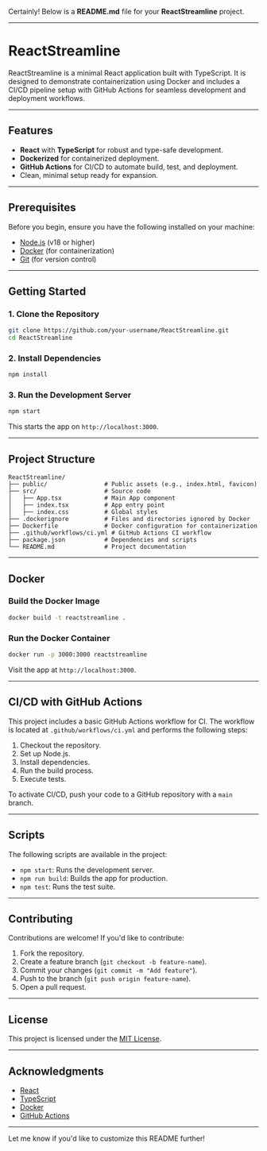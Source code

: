 Certainly! Below is a **README.md** file for your **ReactStreamline** project.

---

# ReactStreamline

ReactStreamline is a minimal React application built with TypeScript. It is designed to demonstrate containerization using Docker and includes a CI/CD pipeline setup with GitHub Actions for seamless development and deployment workflows.

---

## Features
- **React** with **TypeScript** for robust and type-safe development.
- **Dockerized** for containerized deployment.
- **GitHub Actions** for CI/CD to automate build, test, and deployment.
- Clean, minimal setup ready for expansion.

---

## Prerequisites
Before you begin, ensure you have the following installed on your machine:
- [Node.js](https://nodejs.org/) (v18 or higher)
- [Docker](https://www.docker.com/) (for containerization)
- [Git](https://git-scm.com/) (for version control)

---

## Getting Started

### 1. Clone the Repository
```bash
git clone https://github.com/your-username/ReactStreamline.git
cd ReactStreamline
```

### 2. Install Dependencies
```bash
npm install
```

### 3. Run the Development Server
```bash
npm start
```
This starts the app on `http://localhost:3000`.

---

## Project Structure
```
ReactStreamline/
├── public/                # Public assets (e.g., index.html, favicon)
├── src/                   # Source code
│   ├── App.tsx            # Main App component
│   ├── index.tsx          # App entry point
│   ├── index.css          # Global styles
├── .dockerignore          # Files and directories ignored by Docker
├── Dockerfile             # Docker configuration for containerization
├── .github/workflows/ci.yml # GitHub Actions CI workflow
├── package.json           # Dependencies and scripts
└── README.md              # Project documentation
```

---

## Docker

### Build the Docker Image
```bash
docker build -t reactstreamline .
```

### Run the Docker Container
```bash
docker run -p 3000:3000 reactstreamline
```

Visit the app at `http://localhost:3000`.

---

## CI/CD with GitHub Actions
This project includes a basic GitHub Actions workflow for CI. The workflow is located at `.github/workflows/ci.yml` and performs the following steps:
1. Checkout the repository.
2. Set up Node.js.
3. Install dependencies.
4. Run the build process.
5. Execute tests.

To activate CI/CD, push your code to a GitHub repository with a `main` branch.

---

## Scripts
The following scripts are available in the project:
- `npm start`: Runs the development server.
- `npm run build`: Builds the app for production.
- `npm test`: Runs the test suite.

---

## Contributing
Contributions are welcome! If you'd like to contribute:
1. Fork the repository.
2. Create a feature branch (`git checkout -b feature-name`).
3. Commit your changes (`git commit -m "Add feature"`).
4. Push to the branch (`git push origin feature-name`).
5. Open a pull request.

---

## License
This project is licensed under the [MIT License](LICENSE).

---

## Acknowledgments
- [React](https://reactjs.org/)
- [TypeScript](https://www.typescriptlang.org/)
- [Docker](https://www.docker.com/)
- [GitHub Actions](https://github.com/features/actions)

---

Let me know if you'd like to customize this README further!